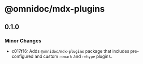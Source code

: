 # @omnidoc/mdx-plugins

## 0.1.0

### Minor Changes

- c017f16: Adds `@omnidoc/mdx-plugins` package that includes pre-configured and custom `remark` and `rehype` plugins.
